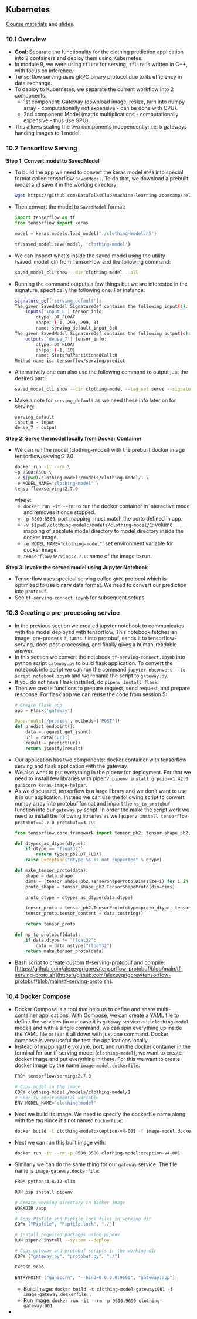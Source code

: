 ## Kubernetes
[Course materials](https://github.com/DataTalksClub/machine-learning-zoomcamp/tree/master/10-kubernetess) and [slides](https://www.slideshare.net/slideshow/ml-zoomcamp-10-kubernetes/250763271).

### 10.1 Overview
* **Goal**: Separate the functionality for the clothing prediction application into 2 containers and deploy them using Kubernetes.
* In module 9, we were using `tflite` for serving, `tflite` is written in C++, with focus on inference.
* Tensorflow serving uses gRPC binary protocol due to its efficiency in data exchange.
* To deploy to Kubernetes, we separate the current workflow into 2 components:
    * 1st component: Gateway (download image, resize, turn into numpy array - computationally not expensive - can be done with CPU).
    * 2nd component: Model (matrix multiplications - computationally expensive - thus use GPU).
* This allows scaling the two components independently: i.e. 5 gateways handing images to 1 model.

### 10.2 Tensorflow Serving
**Step 1: Convert model to SavedModel**

* To build the app we need to convert the keras model `HDF5` into special format called tensorflow `SavedModel`. To do that, we download a prebuilt model and save it in the working directory:
    ```bash
    wget https://github.com/DataTalksClub/machine-learning-zoomcamp/releases/download/chapter7-model/xception_v4_large_08_0.894.h5 -O clothing-model.h5
    ```
* Then convert the model to `SavedModel` format:
    ```python
    import tensorflow as tf
    from tensorflow import keras

    model = keras.models.load_model('./clothing-model.h5')

    tf.saved_model.save(model, 'clothing-model')
    ```
* We can inspect what's inside the saved model using the utility (saved_model_cli) from TensorFlow and the following command:
    ```bash
    saved_model_cli show --dir clothing-model --all
    ```
* Running the command outputs a few things but we are interested in the signature, specifically the following one. For instance:
    ```bash
    signature_def['serving_default']:
    The given SavedModel SignatureDef contains the following input(s):
        inputs['input_8'] tensor_info:
            dtype: DT_FLOAT
            shape: (-1, 299, 299, 3)
            name: serving_default_input_8:0
    The given SavedModel SignatureDef contains the following output(s):
        outputs['dense_7'] tensor_info:
            dtype: DT_FLOAT
            shape: (-1, 10)
            name: StatefulPartitionedCall:0
    Method name is: tensorflow/serving/predict
    ```
* Alternatively one can also use the following command to output just the desired part:
    ```bash
    saved_model_cli show --dir clothing-model --tag_set serve --signature_def serving_default
    ```
* Make a note for `serving_default` as we need these info later on for serving:
    ```
    serving_default
    input_8 - input
    dense_7 - output
    ```

**Step 2: Serve the model locally from Docker Container**
* We can run the model (clothing-model) with the prebuilt docker image tensorflow/serving:2.7.0:
    ```bash
    docker run -it --rm \
    -p 8500:8500 \
    -v $(pwd)/clothing-model:/models/clothing-model/1 \
    -e MODEL_NAME="clothing-model" \
    tensorflow/serving:2.7.0
    ```
    where:
    * `docker run -it --rm`: to run the docker container in interactive mode and removes it once stopped.
    * `-p 8500:8500`: port mapping, must match the ports defined in app.
    * `-v $(pwd)/clothing-model:/models/clothing-model/1`: volume mapping of absolute model directory to model directory inside the docker image.
    * `-e MODEL_NAME="clothing-model"`: set environment variable for docker image.
    * `tensorflow/serving:2.7.0`: name of the image to run.

**Step 3: Invoke the served model using Jupyter Notebook**
* Tensorflow uses specical serving called `gRPC` protocol which is optimized to use binary data format. We need to convert our prediction into `protobuf`.
* See `tf-serving-connect.ipynb` for subsequent setups.


### 10.3 Creating a pre-processing service
* In the previous section we created jupyter notebook to communicates with the model deployed with tensorflow. This notebook fetches an image, pre-process it, turns it into protobuf, sends it to tensorflow-serving, does post-processing, and finally gives a human-readable answer.
* In this section we convert the notebook `tf-serving-connect.ipynb` into python script `gateway.py` to build flask application. To convert the notebook into script we can run the command `jupyter nbconvert --to script notebook.ipynb` and we rename the script to `gateway.py`.
* If you do not have Flask installed, do `pipenv install flask`.
* Then we create functions to prepare request, send request, and prepare response. For flask app we can reuse the code from session 5:
    ```python
    # Create flask app
    app = Flask('gateway')

    @app.route('/predict', methods=['POST'])
    def predict_endpoint():
        data = request.get_json()
        url = data['url']
        result = predict(url)
        return jsonify(result)
    ```
* Our application has two components: docker container with tensorflow serving and flask application with the gateway.
* We also want to put everything in the pipenv for deployment. For that we need to install few libraries with pipenv: `pipenv install grpcio==1.42.0 gunicorn keras-image-helper`.
* As we discussed, tensorflow is a large library and we don't want to use it in our application. Instead we can use the following script to convert numpy array into protobuf format and import the `np_to_protobuf` function into our `gateway.py` script. In order the make the script work we need to install the following libraries as well `pipenv install tensorflow-protobuf==2.7.0 protobuf==3.19`:
    ```python
    from tensorflow.core.framework import tensor_pb2, tensor_shape_pb2, types_pb2

    def dtypes_as_dtype(dtype):
        if dtype == "float32":
            return types_pb2.DT_FLOAT
        raise Exception("dtype %s is not supported" % dtype)

    def make_tensor_proto(data):
        shape = data.shape
        dims = [tensor_shape_pb2.TensorShapeProto.Dim(size=i) for i in shape]
        proto_shape = tensor_shape_pb2.TensorShapeProto(dim=dims)

        proto_dtype = dtypes_as_dtype(data.dtype)

        tensor_proto = tensor_pb2.TensorProto(dtype=proto_dtype, tensor_shape=proto_shape)
        tensor_proto.tensor_content = data.tostring()

        return tensor_proto

    def np_to_protobuf(data):
        if data.dtype != "float32":
            data = data.astype("float32")
        return make_tensor_proto(data)
    ```
* Bash script to create custom tf-serving-protobuf and compile: [https://github.com/alexeygrigorev/tensorflow-protobuf/blob/main/tf-serving-proto.sh](https://github.com/alexeygrigorev/tensorflow-protobuf/blob/main/tf-serving-proto.sh).

### 10.4 Docker Compose
* Docker Compose is a tool that help us to define and share multi-container applications. With Compose, we can create a YAML file to define the services (in our case it is `gateway` service and `clothing-model` model) and with a single command, we can spin everything up inside the YAML file or tear it all down with just one command. Docker compose is very useful the test the applications locally.
* Instead of mapping the volume, port, and run the docker container in the terminal for our tf-serving model (`clothing-model`), we want to create docker image and put everything in there. For this we want to create docker image by the name `image-model.dockerfile`:
    ```bash
    FROM tensorflow/serving:2.7.0

    # Copy model in the image
    COPY clothing-model /models/clothing-model/1
    # Specify environmental variable
    ENV MODEL_NAME="clothing-model"
    ```
* Next we build its image. We need to specify the dockerfile name along with the tag since it's not named `Dockerfile`: 
    ```bash
    docker build -t clothing-model:xception-v4-001 -f image-model.dockerfile .
    ```
* Next we can run this built image with:
    ```bash
    docker run -it --rm -p 8500:8500 clothing-model:xception-v4-001
    ```
* Similarly we can do the same thing for our `gateway` service. The file name is `image-gateway.dockerfile`:
    ```bash
    FROM python:3.8.12-slim

    RUN pip install pipenv

    # Create working directory in docker image
    WORKDIR /app

    # Copy Pipfile and Pipfile.lock files in working dir
    COPY ["Pipfile", "Pipfile.lock", "./"]

    # Install required packages using pipenv
    RUN pipenv install --system --deploy

    # Copy gateway and protobuf scripts in the working dir
    COPY ["gateway.py", "protobuf.py", "./"]

    EXPOSE 9696

    ENTRYPOINT ["gunicorn", "--bind=0.0.0.0:9696", "gateway:app"]
    ```
    * Build image: `docker build -t clothing-model-gateway:001 -f image-gateway.dockerfile .` 
    * Run image: `docker run -it --rm -p 9696:9696 clothing-gateway:001`
*





